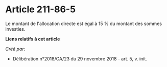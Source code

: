 # Article 211-86-5

Le montant de l'allocation directe est égal à 15 % du montant des sommes investies.

**Liens relatifs à cet article**

_Créé par_:

  - Délibération n°2018/CA/23 du 29 novembre 2018 - art. 5, v. init.
